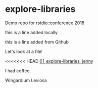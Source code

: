 # explore-libraries
Demo repo for rstdio::conference 2018

this is a line added locally

this is a line added from Github

Let's look at a file!

<<<<<<< HEAD
[01_explore-libraries_jenny](01_explore-libraries_jenny.md)

I had coffee.

Wingardium Leviosa



